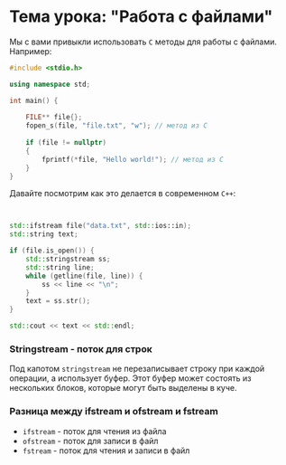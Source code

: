 # Тема урока: "Работа с файлами"

Мы с вами привыкли использовать `C` методы для 
работы с файлами. Например:

```c++
#include <stdio.h>

using namespace std;

int main() {
    
    FILE** file{};
    fopen_s(file, "file.txt", "w"); // метод из C 
    
    if (file != nullptr) 
    {
        fprintf(*file, "Hello world!"); // метод из C
    }
}
```

Давайте посмотрим как это делается в современном `C++`:

```c++


std::ifstream file("data.txt", std::ios::in);
std::string text;

if (file.is_open()) {
    std::stringstream ss;
    std::string line;
    while (getline(file, line)) {
        ss << line << "\n";
    }
    text = ss.str();
}

std::cout << text << std::endl;
```

### Stringstream - поток для строк
Под капотом `stringstream` не перезаписывает строку при каждой операции, а использует буфер.
Этот буфер может состоять из нескольких блоков, которые могут быть выделены в куче.


### Разница между ifstream и ofstream и fstream

* `ifstream` - поток для чтения из файла
* `ofstream` - поток для записи в файл
* `fstream` - поток для чтения и записи в файл
